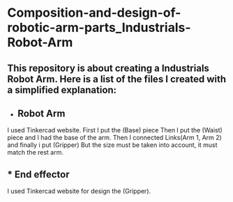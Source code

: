 # Composition-and-design-of-robotic-arm-parts_Industrials-Robot-Arm
## This repository is about creating a Industrials Robot Arm. Here is a list of the files I created with a simplified explanation:

* ## Robot Arm 

I used Tinkercad website. First I put the (Base) piece Then I put the (Waist) piece and I had the base of the arm. Then I connected Links(Arm 1, Arm 2) and finally i put (Gripper) But the size must be taken into account, it must match the rest arm.

## * End effector 

I used Tinkercad website for design the (Gripper).
